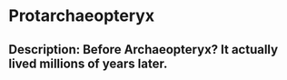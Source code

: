 # Protarchaeopteryx
## Description: Before Archaeopteryx? It actually lived millions of years later.